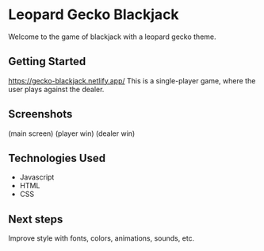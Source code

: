 # Leopard Gecko Blackjack #

Welcome to the game of blackjack with a leopard gecko theme.


## Getting Started ##
https://gecko-blackjack.netlify.app/
This is a single-player game, where the user plays against the dealer.

## Screenshots ##
(main screen)
(player win)
(dealer win)

## Technologies Used ##
* Javascript
* HTML
* CSS

## Next steps ##
Improve style with fonts, colors, animations, sounds, etc.